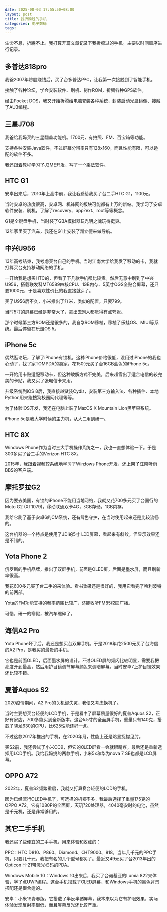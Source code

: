 ```yaml
---
date: 2025-08-03 17:55:50+08:00
layout: post
title: 我折腾过的手机
categories: 电子数码
tags: 
---
```


生命不息，折腾不止。我打算开篇文章记录下我折腾过的手机。主要以时间顺序进行记录。

## 多普达818pro

我爸2007年炒股赚钱后，买了台多普达PPC，让我第一次接触到了智能手机。

接触了各种论坛，学会安装软件、刷机、制作ROM，折腾各种GPS软件。

经由Pocket DOS，我又开始折腾给电脑安装各种系统，封装启动光盘镜像、接触了AU3编程。

## 三星J708

我爸给我妈买的三星翻盖功能机。1700元，有拍照、FM、百宝箱等功能。

支持各种安装Java软件，不过屏幕分辨率只有128x160，而且性能有限，可以适配的软件不多。

我还跟着教程学习了J2ME开发，写了一个乘法软件。

## HTC G1

安卓出来后，2010年上高中前，我让我爸给我买了台二手HTC G1，1100元。

当时安卓的热度很高，安卓网、机锋网的版块可能都有上万的新帖。我学习了安卓软件安装、刷机，了解了recovery、app2ext、root等等概念。

G1是全键盘手机，当时装了GBA模拟器玩光明之魂玩得挺爽。

12年家里买了汽车，我还在G1上安装了凯立德来做导航。

## 中兴U956

13年高考结束，我考虑买台自己的手机。当时江南大学给我发了移动的卡，我就打算买台支持移动网络的手机。

一开始我是想买HTC的，但看了下几款手机都比较贵。然后无意中刷到了中兴U956，搭载联发科MT6589四核CPU、1GB内存、5英寸OGS全贴合屏幕，还只要1000元，于是喜欢性价比的我直接就买了。

买了U956后不久，小米推出了红米，类似的配置，只要799。

当时5寸的屏幕已经是非常大了，拿出去别人都觉得有点夸张。

那个时候第三方ROM还是很多的，我自学ROM移植，移植了乐蛙OS、MIUI等系统。最后停留在乐蛙OS 5。


## iPhone 5c

偶然逛论坛，了解了iPhone有锁机。这种iPhone价格很低，没用过iPhone的我也心动了，找了家TOMPDA的卖家，花1500元买了台16GB蓝色的iPhone 5c。

一开始用卡贴适配移动卡，但这种破解方式不完美，后来超雪出了适合电信的较完美的卡贴，我又买了张电信卡来用。

升级系统到iOS 8后，我直接越狱装Cydia，安装第三方输入法、各种插件、本地Python用来跑搜狗校园网代理等等。

为了体验iOS开发，我还在电脑上装了MacOS X Mountain Lion黑苹果系统。

iPhone 5c是我大学时候的主力机，从大二用到研一。

## HTC 8X

Windows Phone作为当时三大手机操作系统之一，我也一直想体验一下。于是300多买了台二手的Verizon HTC 8X。

2015年，我跟着视频较系统地学习了Windows Phone开发，还上架了江南听雨BBS的客户端。


## 摩托罗拉G2

因为要去美国，有锁的iPhone不能用当地网络，我就又花700多元买了台国行的Moto G2 (XT1079)，移动联通双卡4G，8GB存储，1GB内存。

我给它刷了基于安卓6的CM系统，还有绿色守护，在当时使用起来还是比较流畅的。

这台机器的一个特点是使用了JDI的5寸 LCD屏幕，看起来有斜纹，但显示效果还是不错的。

## Yota Phone 2

俄罗斯的手机品牌，推出了双屏手机，前面是OLED屏，后面是墨水屏，而且刷新率很高。

我花600多元买了台二手的来体验。看书效果还是很好的，我用它看完了哈利波特的前两部。

Yota的FM功能支持的频率范围比较广，还能收听FM85校园广播。

可惜，研一的寒假，被汽车碾碎了。

## 海信A2 Pro

Yota Phone坏了后，我还是想买台双屏手机。于是2018年花2500元买了台海信的A2 Pro，是我买的最贵的手机。

它也是前面OLED，后面墨水屏的设计。不过OLED屏的频闪比较明显，需要我把亮度开到最高，然后用护目镜调节屏幕颜色来调暗屏幕。当时安卓7上护目镜效果还比较不错。


## 夏普Aquos S2

2020疫情期间，A2 Pro的关机键失灵，我便又考虑换机了。

当时主要想买台轻便的LCD手机，于是看中了屏幕质量很好的夏普Aquos S2，正好有家店，700多能买到全新版本。这台5.5寸的全面屏手机，重量只有140克，搭载了骁龙630的CPU，比625性能还好一点。

不过这款2017年推出的手机，在2020年用，性能上还是略显捉襟见肘。

买S2前，我还尝试了小米CC9，但它的OLED屏看一会就眼睛疼，最后还是重新选择用LCD手机。我给我妈挑的两款手机，小米5x和华为nova 7 SE也都是LCD屏幕。

## OPPO A72

2022年，夏普S2频繁重启，我就又打算换台轻便的LCD的手机。

因为已经流行OLED手机了，可选择的机器不多，我最后选择了重量175克的OPPO A72。它有1080P的全面屏，天玑720处理器，4040毫安时的电池，虽然是千元机，还是非常够用的。


## 其它二手手机

我还买了些便宜的二手手机，用来体验和收藏的：

PPC：HTC D810、P860、Diamond、CHT9000、818，当年几千元的PPC手机，只要几十元，我把有名的几个型号都买了。最近又49元买了台2013年出的Opticon H-21带激光扫码的PDA。

Windows Mobile 10：Windows 10出来后，我买了台诺基亚的Lumia 822来体验，学了点UWP编程。这台手机搭载了OLED屏幕，和Windows手机的黑色背景搭配还是很合适的。

安卓：小米1S青春版，它搭载了半反半透屏幕，我本来以为它有护眼效果，实际体验发现反射率很低，而且屏幕反光还比较严重。







